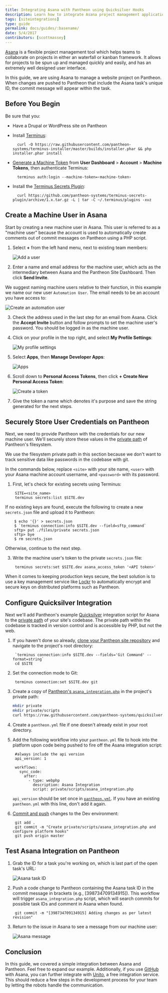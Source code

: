```yaml
---
title: Integrating Asana with Pantheon using Quicksilver Hooks
description: Learn how to integrate Asana project management application with the Pantheon.
tags: [siteintegrations]
type: guide
permalink: docs/guides/:basename/
date: 5/4/2017
contributors: [scottmassey]
---
```


[Asana](https://asana.com) is a flexible project management tool which helps teams to collaborate on projects in either an waterfall or kanban framework. It allows for projects to be spun up and managed quickly and easily, and has an extremely well designed user interface.

In this guide, we are using Asana to manage a website project on Pantheon. When changes are pushed to Pantheon that include the Asana task's unique ID, the commit message will appear within the task.

## Before You Begin
Be sure that you:

- Have a Drupal or WordPress site on Pantheon
- Install [Terminus](/docs/terminus):

        curl -O https://raw.githubusercontent.com/pantheon-systems/terminus-installer/master/builds/installer.phar && php installer.phar install
- [Generate a Machine Token](https://dashboard.pantheon.io/machine-token/create) from **User Dashboard** > **Account** > **Machine Tokens**, then authenticate Terminus:

        terminus auth:login --machine-token=‹machine-token›
- Install the [Terminus Secrets Plugin](https://github.com/pantheon-systems/terminus-secrets-plugin):

        curl https://github.com/pantheon-systems/terminus-secrets-plugin/archive/1.x.tar.gz -L | tar -C ~/.terminus/plugins -xvz
## Create a Machine User in Asana
Start by creating a new machine user in Asana. This user is referred to as a "machine user" because the account is used to automatically create comments out of commit messages on Pantheon using a PHP script.

1. Select **<span class="asana">+</span>** from the left hand menu, next to existing team members:

    ![Add a user](../../docs/assets/images/integrations/asana/new-user.png)

2. Enter a name and email address for the machine user, which acts as the intermediary between Asana and the Pantheon Site Dashboard. Then click **Send Invite**.

  We suggest naming machine users relative to their function, in this example we name our new user `Automation User`. The email needs to be an account you have access to:

   ![Create an automation user](../../docs/assets/images/integrations/asana/new-user-add.png)

3. Check the address used in the last step for an email from Asana. Click the **Accept Invite** button and follow prompts to set the machine user's password. You should be logged in as the machine user.

4. Click on your profile in the top right, and select **My Profile Settings**:

    ![My profile settings](../../docs/assets/images/integrations/asana/my-profile-settings.png)


5. Select **Apps**, then **Manage Developer Apps**:

    ![Apps](../../docs/assets/images/integrations/asana/apps.png)

6. Scroll down to **Personal Access Tokens**, then click **+ Create New Personal Access Token**:

    ![Create a token](../../docs/assets/images/integrations/asana/access-token.png)

6. Give the token a name which denotes it's purpose and save the string generated for the next steps.

## Securely Store User Credentials on Pantheon
Next, we need to provide Pantheon with the credentials for our new machine user. We'll securely store these values in the [private path](/docs/private-paths/#private-path-for-files) of Pantheon's filesystem.

We use the filesystem private path in this section because we don't want to track sensitive data like passwords in the codebase with git.

In the commands below, replace `<site>` with your site name, `<user>` with your Asana machine account username, and `<password>` with its password.

1. First, let's check for existing secrets using Terminus:

        SITE=<site_name>
        terminus secrets:list $SITE.dev

  If no existing keys are found, execute the following to create a new `secrets.json` file and upload it to Pantheon:

        $ echo '{}' > secrets.json
        $ `terminus connection:info $SITE.dev --field=sftp_command`
        sftp> put ./files/private secrets.json
        sftp> bye
        $ rm secrets.json

  Otherwise, continue to the next step.

3. Write the machine user's token to the private `secrets.json` file:

        terminus secrets:set $SITE.dev asana_access_token '<API token>'

<Alert title="Note" type="info">

When it comes to keeping production keys secure, the best solution is to use a key management service like [Lockr](/docs/guides/lockr) to automatically encrypt and secure keys on distributed platforms such as Pantheon.

</Alert>

## Configure Quicksilver Integration
Next we'll add Pantheon's example [Quicksilver](/docs/quicksilver) integration script for Asana to the [private path](/docs/private-paths/#private-path-for-code) of your site's codebase. The private path within the codebase is tracked in version control and is accessible by PHP, but not the web.

1. If you haven't done so already, [clone your Pantheon site repository](/docs/git/#clone-your-site-codebase) and navigate to the project's root directory:

        `terminus connection:info $SITE.dev --fields='Git Command' --format=string`
        cd $SITE

2. Set the connection mode to Git:

        terminus connection:set $SITE.dev git

3. Create a copy of [Pantheon's `asana_integration.php`](https://github.com/pantheon-systems/quicksilver-examples/tree/master/asana_integration) in the project's private path:

    ``` bash
    mkdir private
    mkdir private/scripts
    curl https://raw.githubusercontent.com/pantheon-systems/quicksilver-examples/master/asana_integration/asana_integration.php --output ./private/scripts/asana_integration.php
    ```

4. Create a `pantheon.yml` file if one doesn't already exist in your root directory.

5. Add the following workflow into your `pantheon.yml` file to hook into the platform upon code being pushed to fire off the Asana integration script:

        #always include the api version
        api_version: 1

        workflows:
          sync_code:
            after:
              - type: webphp
                description: Asana Integration
                script: private/scripts/asana_integration.php

    <Alert title="Note" type="info">

    `api_version` should be set once in [`pantheon.yml`](/docs/pantheon-yml/). If you have an existing `pantheon.yml` with this line, don't add it again.

    </Alert>

6. [Commit and push](/docs/git/#push-changes-to-pantheon) changes to the Dev environment:

        git add .
        git commit -m "Create private/scripts/asana_integration.php and configure platform hooks"
        git push origin master


## Test Asana Integration on Pantheon

1. Grab the ID for a task you're working on, which is last part of the open task's URL:

    ![Asana task ID](../../docs/assets/images/integrations/asana/task-id.png)

3. Push a code change to Pantheon containing the Asana task ID in the commit message in brackets (e.g., [398734709134915]). This workflow will trigger `asana_integration.php` script, which will search commits for possible task IDs and comment in Asana when found.

        git commit -m "[398734709134915] Adding changes as per latest revision"

4. Return to the issue in Asana to see a message from our machine user:

    ![Asana message](../../docs/assets/images/integrations/asana/asana-task.png)

## Conclusion
In this guide, we covered a simple integration between Asana and Pantheon. Feel free to expand our example. Additionally, if you use [GitHub](https://github.com) with Asana, you can further integrate with [Unito](https://unito.io/sync/asana/github/), a free integration service. This should reduce a few steps in the development process for your team by letting the robots handle the communication.

